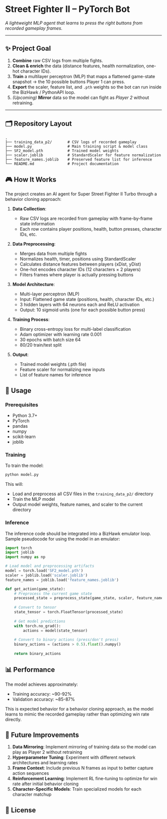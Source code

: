 # Street Fighter II – PyTorch Bot  
*A lightweight MLP agent that learns to press the right buttons from recorded gameplay frames.*

---

## ✨ Project Goal
1. **Combine** raw CSV logs from multiple fights.  
2. **Clean & enrich** the data (distance features, health normalization, one-hot character IDs).  
3. **Train** a multilayer perceptron (MLP) that maps a flattened game-state snapshot → the 10 possible buttons Player 1 can press.  
4. **Export** the scaler, feature list, and `.pth` weights so the bot can run inside the BizHawk / PythonAPI loop.  
5. *(Upcoming)* **Mirror** data so the model can fight as *Player 2* without retraining.

---

## 🗂️ Repository Layout

```
.
├── training_data_p2/       # CSV logs of recorded gameplay
├── model.py                # Main training script & model class
├── SF2_model.pth           # Trained model weights
├── scaler.joblib           # StandardScaler for feature normalization
├── feature_names.joblib    # Preserved feature list for inference
└── README.md               # Project documentation
```

## 🎮 How It Works

The project creates an AI agent for Super Street Fighter II Turbo through a behavior cloning approach:

1. **Data Collection**: 
   - Raw CSV logs are recorded from gameplay with frame-by-frame state information
   - Each row contains player positions, health, button presses, character IDs, etc.

2. **Data Preprocessing**:
   - Merges data from multiple fights
   - Normalizes health, timer, positions using StandardScaler
   - Calculates distance features between players (xDist, yDist)
   - One-hot encodes character IDs (12 characters × 2 players)
   - Filters frames where player is actually pressing buttons

3. **Model Architecture**:
   - Multi-layer perceptron (MLP)
   - Input: Flattened game state (positions, health, character IDs, etc.)
   - 3 hidden layers with 64 neurons each and ReLU activation
   - Output: 10 sigmoid units (one for each possible button press)

4. **Training Process**:
   - Binary cross-entropy loss for multi-label classification
   - Adam optimizer with learning rate 0.001
   - 30 epochs with batch size 64
   - 80/20 train/test split

5. **Output**:
   - Trained model weights (.pth file)
   - Feature scaler for normalizing new inputs
   - List of feature names for inference

## 🚀 Usage

### Prerequisites
- Python 3.7+
- PyTorch
- pandas
- numpy
- scikit-learn
- joblib

### Training

To train the model:

```bash
python model.py
```

This will:
- Load and preprocess all CSV files in the `training_data_p2/` directory
- Train the MLP model
- Output model weights, feature names, and scaler to the current directory

### Inference

The inference code should be integrated into a BizHawk emulator loop. 
Sample pseudocode for using the model in an emulator:

```python
import torch
import joblib
import numpy as np

# Load model and preprocessing artifacts
model = torch.load('SF2_model.pth')
scaler = joblib.load('scaler.joblib')
feature_names = joblib.load('feature_names.joblib')

def get_action(game_state):
    # Preprocess the current game state
    processed_state = preprocess_state(game_state, scaler, feature_names)
    
    # Convert to tensor
    state_tensor = torch.FloatTensor(processed_state)
    
    # Get model predictions
    with torch.no_grad():
        actions = model(state_tensor)
    
    # Convert to binary actions (press/don't press)
    binary_actions = (actions > 0.5).float().numpy()
    
    return binary_actions
```

## 📊 Performance

The model achieves approximately:
- Training accuracy: ~90-92%
- Validation accuracy: ~85-87%

This is expected behavior for a behavior cloning approach, as the model learns to mimic the recorded gameplay rather than optimizing win rate directly.

## 🔮 Future Improvements

1. **Data Mirroring**: Implement mirroring of training data so the model can play as Player 2 without retraining
2. **Hyperparameter Tuning**: Experiment with different network architectures and learning rates
3. **Frame Context**: Include previous N frames as input to better capture action sequences
4. **Reinforcement Learning**: Implement RL fine-tuning to optimize for win rate after initial behavior cloning
5. **Character-Specific Models**: Train specialized models for each character matchup

## 📝 License

